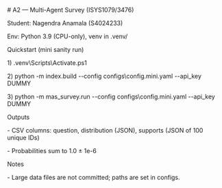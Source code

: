 \# A2 — Multi-Agent Survey (ISYS1079/3476)



Student: Nagendra Anamala (S4024233)

Env: Python 3.9 (CPU-only), venv in .venv/



Quickstart (mini sanity run)

1\) .venv\\Scripts\\Activate.ps1

2\) python -m index.build --config configs\\config.mini.yaml --api\_key DUMMY

3\) python -m mas\_survey.run --config configs\\config.mini.yaml --api\_key DUMMY



Outputs

\- CSV columns: question, distribution (JSON), supports (JSON of 100 unique IDs)

\- Probabilities sum to 1.0 ± 1e-6



Notes

\- Large data files are not committed; paths are set in configs.



